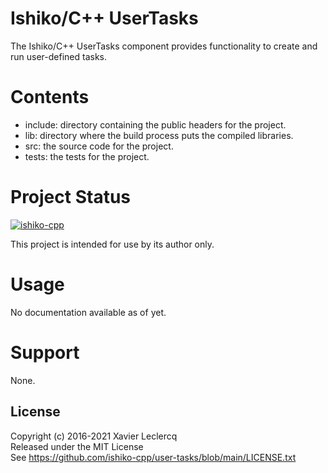 # Ishiko/C++ UserTasks

The Ishiko/C++ UserTasks component provides functionality to create and run user-defined tasks.

# Contents

- include: directory containing the public headers for the project.
- lib: directory where the build process puts the compiled libraries.
- src: the source code for the project.
- tests: the tests for the project.

# Project Status

[![ishiko-cpp](https://circleci.com/gh/ishiko-cpp/user-tasks.svg?style=shield)](https://circleci.com/gh/ishiko-cpp/user-tasks)

This project is intended for use by its author only.

# Usage

No documentation available as of yet.

# Support

None.

## License

Copyright (c) 2016-2021 Xavier Leclercq\
Released under the MIT License\
See https://github.com/ishiko-cpp/user-tasks/blob/main/LICENSE.txt
